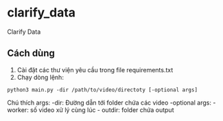 # clarify_data
Clarify Data
## Cách dùng
1. Cài đặt các thư viện yêu cầu trong file requirements.txt
2. Chạy dòng lệnh:
```
python3 main.py -dir /path/to/video/directoty [-optional args]
```
Chú thích args:
  -dir: Đường dẫn tới folder chứa các video
  -optional args:
    - worker: số video xử lý cùng lúc
    - outdir: folder chứa output
